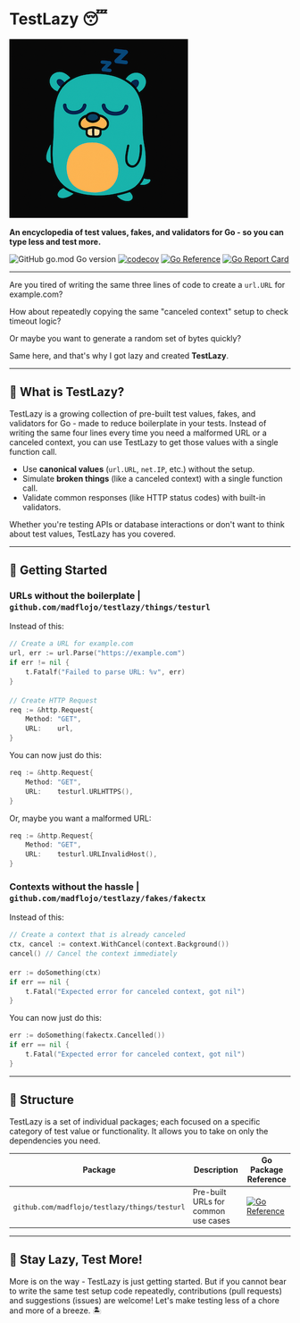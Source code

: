 # TestLazy 😴

![TestLazy Logo](/docs/img/testlazy.png)

**An encyclopedia of test values, fakes, and validators for Go - so you can type less and test more.**

![GitHub go.mod Go version](https://img.shields.io/github/go-mod/go-version/madflojo/testlazy)
[![codecov](https://codecov.io/gh/madflojo/testlazy/branch/main/graph/badge.svg?token=0TTTEWHLVN)](https://codecov.io/gh/madflojo/testlazy)
[![Go Reference](https://pkg.go.dev/badge/github.com/madflojo/testlazy.svg)](https://pkg.go.dev/github.com/madflojo/testlazy)
[![Go Report Card](https://goreportcard.com/badge/github.com/madflojo/testlazy)](https://goreportcard.com/report/github.com/madflojo/testlazy)

---

Are you tired of writing the same three lines of code to create a `url.URL` for example.com?

How about repeatedly copying the same "canceled context" setup to check timeout logic?

Or maybe you want to generate a random set of bytes quickly?

Same here, and that's why I got lazy and created **TestLazy**.

---

## 🧪 What is TestLazy?

TestLazy is a growing collection of pre-built test values, fakes, and validators for Go - made to reduce boilerplate in your tests.
Instead of writing the same four lines every time you need a malformed URL or a canceled context, you can use TestLazy to get those values with a single function call.

- Use **canonical values** (`url.URL`, `net.IP`, etc.) without the setup.
- Simulate **broken things** (like a canceled context) with a single function call.
- Validate common responses (like HTTP status codes) with built-in validators.

Whether you're testing APIs or database interactions or don't want to think about test values, TestLazy has you covered.

---

## 🚀 Getting Started

### URLs without the boilerplate | `github.com/madflojo/testlazy/things/testurl`

Instead of this:

```go
// Create a URL for example.com
url, err := url.Parse("https://example.com")
if err != nil {
    t.Fatalf("Failed to parse URL: %v", err)
}

// Create HTTP Request
req := &http.Request{
    Method: "GET",
    URL:    url,
}
```

You can now just do this:

```go
req := &http.Request{
    Method: "GET",
    URL:    testurl.URLHTTPS(),
}
```

Or, maybe you want a malformed URL:

```go
req := &http.Request{
    Method: "GET",
    URL:    testurl.URLInvalidHost(),
}
```

### Contexts without the hassle | `github.com/madflojo/testlazy/fakes/fakectx`

Instead of this:

```go
// Create a context that is already canceled
ctx, cancel := context.WithCancel(context.Background())
cancel() // Cancel the context immediately

err := doSomething(ctx)
if err == nil {
    t.Fatal("Expected error for canceled context, got nil")
}
```

You can now just do this:

```go
err := doSomething(fakectx.Cancelled())
if err == nil {
    t.Fatal("Expected error for canceled context, got nil")
}
```

---

## 🧱 Structure

TestLazy is a set of individual packages; each focused on a specific category of test value or functionality.
It allows you to take on only the dependencies you need.

| Package | Description | Go Package Reference |
|---------|-------------|----------------------|
| `github.com/madflojo/testlazy/things/testurl` | Pre-built URLs for common use cases | [![Go Reference](https://pkg.go.dev/badge/github.com/madflojo/testlazy/things/testurl.svg)](https://pkg.go.dev/github.com/madflojo/testlazy/things/testurl) |

---

## 🦥 Stay Lazy, Test More!

More is on the way - TestLazy is just getting started.
But if you cannot bear to write the same test setup code repeatedly, contributions (pull requests) and suggestions (issues) are welcome!
Let's make testing less of a chore and more of a breeze. 🏝️
